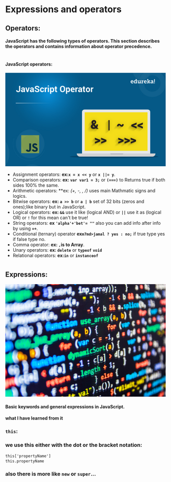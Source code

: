 # Expressions and operators
## Operators:
#### JavaScript has the following types of operators. This section describes the operators and contains information about operator precedence.
# 
#### **JavaScript operators:**
![JavaScript operator](JavaScriptOperator.jpg)
- Assignment operators: **ex:`x = x << y`** or **`x ||= y`**.
- Comparison operators: **ex: `var var1 = 3;`** or  **`(===)`** to Returns true if both sides 100% the same.
- Arithmetic operators: **ex: *(+, -, *, /)** uses main Mathmatic signs and logics.
- Bitwise operators: **ex: `a >> b`** or  **`a | b`** set of 32 bits (zeros and ones);like binary but in JavaScript.
- Logical operators: **ex: `&&`** use it like (logical AND) or  **`||`** use it as (logical OR) or  **`!`** for this mean can't be true!
- String operators: **ex `'alpha'+'bet'= ""`** also you can add info after info by using **`=+`**.
- Conditional (ternary) operator **ex`m7md>jamal ? yes : no;`** if true type yes if false type no.
- Comma operator: **ex: `,`is to Array**.
- Unary operators: **ex: `delete`** or  **`typeof`** **`void`**
- Relational operators: **ex:`in`** or  **`instanceof`**
#
## Expressions:
![Expressions](codingfeatured.jpg)


#### Basic keywords and general expressions in JavaScript.
#### what I have learned from it
### `this`: 
### we use  this either with the dot or the bracket notation:
```
this['propertyName']
this.propertyName
```
### also there is more like `new` or `super`...
